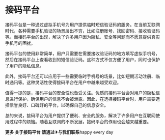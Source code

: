 # 接码平台

接码平台是一种通过虚拟手机号为用户提供临时短信验证码的服务。在当前互联网时代，各种需要手机验证的场景层出不穷，比如注册账号、找回密码、接收验证码等。而接码平台的出现，解决了许多用户因为隐私、安全等问题而不愿意提供真实手机号的困扰。

接码平台的使用非常简单，用户只需要在需要接收验证码的地方填写虚拟手机号，然后在接码平台上查看收到的短信验证码。这种方式不仅方便了用户，同时也保护了用户的隐私信息。

此外，接码平台还可以应用于一些需要临时手机号的场景，比如短期活动注册、临时通讯等。这种灵活性使得接码平台在用户中越来越受欢迎。

值得一提的是，接码平台的安全性也备受关注。优质的接码平台会对用户的隐私信息进行保护，确保用户的信息不会被泄露。因此，在选择接码平台时，用户需要选择信誉良好、口碑好的平台，以确保自己的信息安全。

总的来说，接码平台为用户提供了便利、安全的服务，解决了许多用户在互联网使用过程中的烦恼。随着互联网的不断发展，接码平台的作用也会越来越重要。

**更多 关于接码平台 请通过✈与我们联系**happy every day